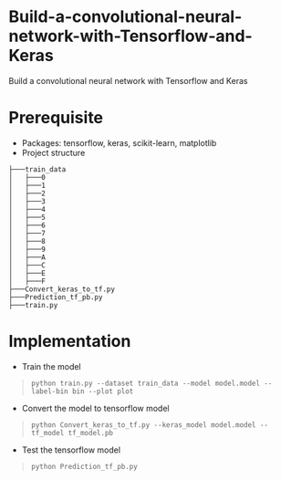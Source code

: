 # Build-a-convolutional-neural-network-with-Tensorflow-and-Keras
Build a convolutional neural network with Tensorflow and Keras

# Prerequisite
 - Packages: tensorflow, keras, scikit-learn, matplotlib
 - Project structure

```
├───train_data
│   ├───0
│   ├───1
│   ├───2
│   ├───3
│   ├───4
│   ├───5
│   ├───6
│   ├───7
│   ├───8
│   ├───9
│   ├───A
│   ├───C
│   ├───E
│   ├───F
├───Convert_keras_to_tf.py
├───Prediction_tf_pb.py
├───train.py
```

# Implementation
- Train the model
> `python train.py --dataset train_data --model model.model --label-bin bin --plot plot`
- Convert the model to tensorflow model
> `python Convert_keras_to_tf.py --keras_model model.model --tf_model tf_model.pb`
- Test the tensorflow model
> `python Prediction_tf_pb.py`
